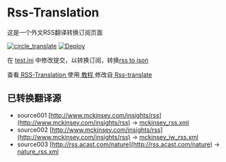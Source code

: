 # Rss-Translation

这是一个外文RSS翻译转换订阅页面 

[![circle_translate](https://github.com/Fwngry/Rss-Translation/actions/workflows/circle_translate.yml/badge.svg)](https://github.com/Fwngry/Rss-Translation/actions/workflows/circle_translate.yml)
[![Deploy](https://github.com/Fwngry/Rss-Translation/actions/workflows/jekyll-gh-pages.yml/badge.svg)](https://github.com/Fwngry/Rss-Translation/actions/workflows/jekyll-gh-pages.yml)

在 [test.ini](https://github.com/Fwngry/Rss-Translation/blob/main/test.ini) 中修改提交，以转换订阅，转换[rss to json](https://rss2json.com/)

查看[ RSS-Translation ](https://Fwngry.github.io/RSS-Translation)使用[ 教程 ](https://www.Fwngry.net/tutorial/644)修改自[ Rss-translate ](https://github.com/rcy1314/Rss-Translation/)

## 已转换翻译源

 - source001 [http://www.mckinsey.com/insights/rss](http://www.mckinsey.com/insights/rss) -> [mckinsey_rss.xml](rss/mckinsey_rss.xml)
 - source002 [http://www.mckinsey.com/insights/rss](http://www.mckinsey.com/insights/rss) -> [mckinsey_iw_rss.xml](rss/mckinsey_iw_rss.xml)
 - source003 [http://rss.acast.com/nature](http://rss.acast.com/nature) -> [nature_rss.xml](rss/nature_rss.xml)

